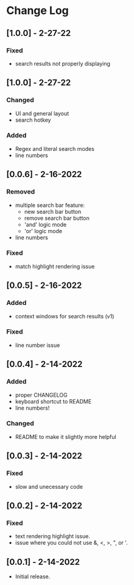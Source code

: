 # Change Log

## [1.0.0] - 2-27-22
### Fixed
- search results not properly displaying

## [1.0.0] - 2-27-22
### Changed
- UI and general layout
- search hotkey
### Added
- Regex and literal search modes
- line numbers

## [0.0.6] - 2-16-2022
### Removed
- multiple search bar feature:
    - new search bar button
    - remove search bar button
    - 'and' logic mode
    - 'or' logic mode
- line numbers
### Fixed
- match highlight rendering issue

## [0.0.5] - 2-16-2022
### Added
- context windows for search results (v1)
### Fixed
- line number issue

## [0.0.4] - 2-14-2022
### Added
- proper CHANGELOG
- keyboard shortcut to README
- line numbers!
### Changed
- README to make it slightly more helpful

## [0.0.3] - 2-14-2022
### Fixed
- slow and unecessary code

## [0.0.2] - 2-14-2022
### Fixed
- text rendering highlight issue.
- issue where you could not use &, <, >, ", or '.

## [0.0.1] - 2-14-2022
- Initial release.